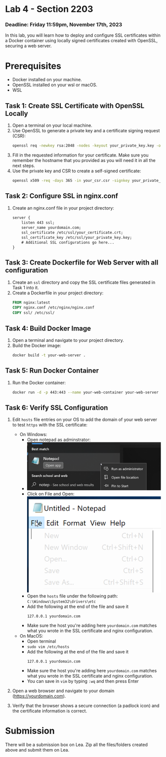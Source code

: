 # Lab 4 - Section 2203

### Deadline: Friday 11:59pm, November 17th, 2023

In this lab, you will learn how to deploy and configure SSL certificates within a Docker container using locally signed certificates created with OpenSSL, securing a web server.

# Prerequisites
* Docker installed on your machine.
* OpenSSL installed on your wsl or macOS.
* WSL

## Task 1: Create SSL Certificate with OpenSSL Locally
1. Open a terminal on your local machine.
1. Use OpenSSL to generate a private key and a certificate signing request (CSR):
    ```bash
    openssl req -newkey rsa:2048 -nodes -keyout your_private_key.key -out your_csr.csr
    ```
1. Fill in the requested information for your certificate. Make sure you remember the hostname that you provided as you will need it in all the next steps.
1. Use the private key and CSR to create a self-signed certificate:
    ```bash
    openssl x509 -req -days 365 -in your_csr.csr -signkey your_private_key.key -out your_certificate.crt
    ```

## Task 2: Configure SSL in nginx.conf
1. Create an nginx.conf file in your project directory:
    ```nginx
    server {
        listen 443 ssl;
        server_name yourdomain.com;
        ssl_certificate /etc/ssl/your_certificate.crt;
        ssl_certificate_key /etc/ssl/your_private_key.key;
        # Additional SSL configurations go here...
    }
    ```

## Task 3: Create Dockerfile for Web Server with all configuration
1. Create an `ssl` directory and copy the SSL certificate files generated in Task 1 into it.
1. Create a Dockerfile in your project directory:
    ```Dockerfile
    FROM nginx:latest
    COPY nginx.conf /etc/nginx/nginx.conf
    COPY ssl/ /etc/ssl/
    ```


## Task 4: Build Docker Image
1. Open a terminal and navigate to your project directory.
1. Build the Docker image:
    ```bash
    docker build -t your-web-server .
    ```


## Task 5: Run Docker Container
1. Run the Docker container:
    ```bash
    docker run -d -p 443:443 --name your-web-container your-web-server
    ```


## Task 6: Verify SSL Configuration
1. Edit `hosts` file entries on your OS to add the domain of your web server to test `https` with the SSL certificate:
    * On Windows:
        * Open notepad as adminstrator:
        * ![Alt text](image.png)
        * Click on File and Open: ![Alt text](image-1.png)
        * Open the `hosts` file under the following path: `C:\Windows\System32\drivers\etc`
        * Add the following at the end of the file and save it
            ```hosts
            127.0.0.1 yourdomain.com
            ```
        * Make sure the host you're adding here `yourdomain.com` matches what you wrote in the SSL certificate and nginx configuration.
    * On MacOS:
        * Open terminal
        * `sudo vim /etc/hosts`
        * Add the following at the end of the file and save it
            ```hosts
            127.0.0.1 yourdomain.com
            ```
        * Make sure the host you're adding here `yourdomain.com` matches what you wrote in the SSL certificate and nginx configuration.
        * You can save in `vim` by typing `:wq` and then press Enter

1. Open a web browser and navigate to your domain (https://yourdomain.com).
1. Verify that the browser shows a secure connection (a padlock icon) and the certificate information is correct.

# Submission
There will be a submission box on Lea. Zip all the files/folders created above and submit them on Lea.
